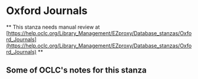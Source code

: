 # Oxford Journals
** This stanza needs manual review at [https://help.oclc.org/Library_Management/EZproxy/Database_stanzas/Oxford_Journals](https://help.oclc.org/Library_Management/EZproxy/Database_stanzas/Oxford_Journals) **

## Some of OCLC's notes for this stanza

&nbsp;
